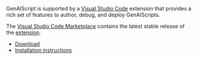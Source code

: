 
GenAIScript is supported by a [Visual Studio Code](https://code.visualstudio.com/) extension 
that provides a rich set of features to author, debug, and deploy GenAIScripts.

The [Visual Studio Code Marketplace](https://marketplace.visualstudio.com/items?itemName=genaiscript.genaiscript-vscode)
contains the latest stable release of the [extension](https://marketplace.visualstudio.com/items?itemName=genaiscript.genaiscript-vscode).

- [Download](https://marketplace.visualstudio.com/items?itemName=genaiscript.genaiscript-vscode)
- [Installation instructions](/genaiscript/getting-started/installation/#visual-studio-code-extension)
